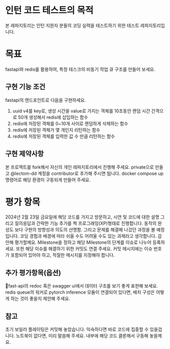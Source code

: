 # 인턴 코드 테스트의 목적
본 레파지토리는 인턴 지원자 분들의 코딩 실력을 테스트하기 위한 테스트 레파지토리입니다.

# 목표
fastapi와 redis를 활용하여, 특정 테스크의 비동기 작업 큐 구조를 만들어 보세요.

## 구현 기능 조건
fastapi의 엔드포인트로 다음을 구현하세요.
1. uuid v4를 key로, 생성 시간을 value로 가지는 객체를 10초동안 랜덤 시간 간격으로 50개 생성해서 redis에 삽입하는 함수
2. redis에 저장된 객체를 0~10개 사이로 랜덤하게 삭제하는 함수
3. redis에 저장된 객체가 몇 개인지 리턴하는 함수
4. redis에 저장된 객체를 입력한 값 수 만큼 리턴하는 함수

## 구현 제약사항
본 프로젝트를 fork해서 자신의 개인 레파지토리에서 진행해 주세요. private으로 만들고 @lectom-dd 계정을 contributor로 추가해 주시면 됩니다.
docker compose up 명령어로 해당 환경이 구동되게 만들어 주세요.

# 평가 항목
2024년 2월 23일 금요일에 해당 코드를 가지고 방문하고, 시연 및 코드에 대한 설명 그리고 질의응답과 간략한 기능 추가를 짝 프로그래밍(XP)형태로 진행합니다.
동작의 완성도 보다 구현의 방향성과 의도의 선명함. 그리고 문제를 해결해 나갔던 과정을 볼 예정입니다. 코딩 경험과 배경에 따라 쉬울 수도 어려울 수도 있는 과제라고 생각합니다. 감안해 평가할께요.
Milestone을 정하고 해당 Milestone의 단계를 이슈로 나누어 등록하세요. 또한 해당 이슈를 해결하기 위한 커밋도 연결 주세요. 커밋 메시지에는 이슈 번호가 포함되어 있어야 하고, 적절한 메시지를 지정해야 합니다.

## 추가 평가항목(옵션)
fast-api의 redoc 혹은 swagger ui에서 데이터 구조를 보기 좋게 표현해 보세요.
redis queue의 워커로 pytorch inference 모듈이 연결되어 있다면, 배치 구성은 어떻게 하는 것이 좋을지 제안해 주세요.

## 참고
초기 보일러 플레이팅은 커밋해 놓았습니다. 익숙하다면 바로 코드에 집중할 수 있을겁니다.
노트북이 없다면, 미리 말씀해 주세요. 내부에 해당 코드 클론해서 구동해 놓을께요.
